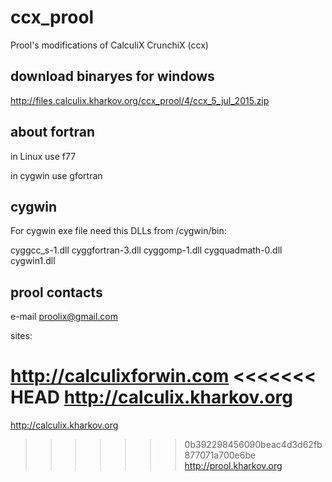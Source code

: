 # ccx_prool
Prool's modifications of CalculiX CrunchiX (ccx)

download binaryes for windows
-----------------------------

http://files.calculix.kharkov.org/ccx_prool/4/ccx_5_jul_2015.zip

about fortran
-------------

in Linux use f77

in cygwin use gfortran

cygwin
------

For cygwin exe file need this DLLs from /cygwin/bin:

cyggcc_s-1.dll
cyggfortran-3.dll
cyggomp-1.dll
cygquadmath-0.dll
cygwin1.dll

prool contacts
--------------

e-mail proolix@gmail.com

sites:

http://calculixforwin.com
<<<<<<< HEAD
http://calculix.kharkov.org
=======

http://calculix.kharkov.org

>>>>>>> 0b392298456090beac4d3d62fb877071a700e6be
http://prool.kharkov.org
